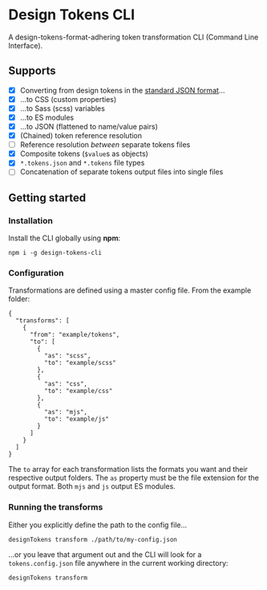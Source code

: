 # Design Tokens CLI

A design-tokens-format-adhering token transformation CLI (Command Line Interface).

## Supports

- [x] Converting from design tokens in the [standard JSON format](https://design-tokens.github.io/community-group/format/)... 
- [x] ...to CSS (custom properties)
- [x] ...to Sass (scss) variables 
- [x] ...to ES modules
- [x] ...to JSON (flattened to name/value pairs)
- [x] (Chained) token reference resolution
- [ ] Reference resolution _between_ separate tokens files
- [x] Composite tokens (`$value`s as objects)
- [x] `*.tokens.json` and `*.tokens` file types
- [ ] Concatenation of separate tokens output files into single files

## Getting started

### Installation

Install the CLI globally using **npm**:

```
npm i -g design-tokens-cli
```

### Configuration

Transformations are defined using a master config file. From the example folder: 

```
{
  "transforms": [
    {
      "from": "example/tokens",
      "to": [
        {
          "as": "scss",
          "to": "example/scss"
        },
        {
          "as": "css",
          "to": "example/css"
        },
        {
          "as": "mjs",
          "to": "example/js"
        }      
      ]
    }
  ]
}
```

The `to` array for each transformation lists the formats you want and their respective output folders. The `as` property must be the file extension for the output format. Both `mjs` and `js` output ES modules.

### Running the transforms

Either you explicitly define the path to the config file&hellip;

```
designTokens transform ./path/to/my-config.json
```

&hellip;or you leave that argument out and the CLI will look for a `tokens.config.json` file anywhere in the current working directory:

```
designTokens transform
```

